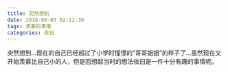 ```yaml
---
title: 突然想到
date: 2018-09-03 02:12:30
tags: 羡慕的事情
categories: 杂记
---
```

突然想到...现在的自己已经超过了小学时憧憬的“哥哥姐姐”的样子了...虽然现在又开始羡慕比自己小的人，但是回想起当时的想法依旧是一件十分有趣的事情呢。